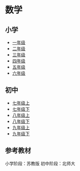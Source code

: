 # 数学

## 小学

- [一年级](./Math1.md)
- [二年级](./Math2.md)
- [三年级](./Math3.md)
- [四年级](./Math4.md)
- [五年级](./Math5.md)
- [六年级](./Math6.md)

## 初中

- [七年级上](./Math7A.md)
- [七年级下](./Math7B.md)
- [八年级上](./Math8A.md)
- [八年级下](./Math8B.md)
- [九年级上](./Math9A.md)
- [九年级下](./Math9B.md)

## 参考教材

小学阶段：苏教版
初中阶段：北师大

